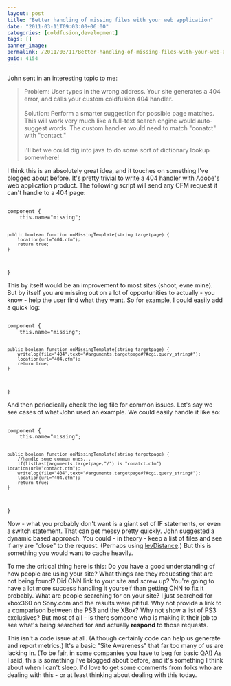 ```yaml
---
layout: post
title: "Better handling of missing files with your web application"
date: "2011-03-11T09:03:00+06:00"
categories: [coldfusion,development]
tags: []
banner_image: 
permalink: /2011/03/11/Better-handling-of-missing-files-with-your-web-application
guid: 4154
---
```


John sent in an interesting topic to me:

<p>

<blockquote>
Problem: User types in the wrong address. Your site generates a 404 error,
and calls your custom coldfusion 404 handler.
<br/><br/>
Solution: Perform a smarter suggestion for possible page matches. This will
work very much like a full-text search engine would auto-suggest words. The
custom handler would need to match "conatct" with "contact."
<br/><br/>
I'll bet we could dig into java to do some sort of dictionary lookup
somewhere!
</blockquote>
<!--more-->
<p>

I think this is an absolutely great idea, and it touches on something I've blogged about before. It's pretty trivial to write a 404 handler with Adobe's web application product. The following script will send any CFM request it can't handle to a 404 page:

<p>

<code>
component {
	this.name="missing";

	public boolean function onMissingTemplate(string targetpage) {
		location(url="404.cfm");
		return true;
	}
		
}
</code>

<p>

This by itself would be an improvement to most sites (shoot, evne mine). But by itself you are missing out on a lot of opportunities to actually - you know - help the user find what they want. So for example, I could easily add a quick log:

<p>

<code>
component {
	this.name="missing";

	public boolean function onMissingTemplate(string targetpage) {
		writelog(file="404",text="#arguments.targetpage#?#cgi.query_string#");
		location(url="404.cfm");
		return true;
	}
		
}
</code>

<p>

And then periodically check the log file for common issues. Let's say we see cases of what John used an example. We could easily handle it like so:

<p>

<code>
component {
	this.name="missing";

	public boolean function onMissingTemplate(string targetpage) {
		//handle some common ones...
		if(listLast(arguments.targetpage,"/") is "conatct.cfm") location(url="contact.cfm");
		writelog(file="404",text="#arguments.targetpage#?#cgi.query_string#");
		location(url="404.cfm");
		return true;
	}
		
}
</code>

<p>

Now - what you probably don't want is a giant set of IF statements, or even a switch statement. That can get messy pretty quickly. John suggested a dynamic based approach. You could - in theory - keep a list of files and see if any are "close" to the request. (Perhaps using <a href="http://www.cflib.org/udf/levDistance">levDistance</a>.) But this is something you would want to cache heavily. 

<p>

To me the critical thing here is this: Do you have a good understanding of how people are using your site? What things are they requesting that are not being found? Did CNN link to your site and screw up? You're going to have a lot more success handling it yourself than getting CNN to fix it probably. What are people searching for on your site? I just searched for xbox360 on Sony.com and the results were pitiful. Why not provide a link to a comparison between the PS3 and the XBox? Why not show a list of PS3 exclusives? But most of all - is there someone who is making it their job to see what's being searched for and actually <b>respond</b> to those requests.

<p>

This isn't a code issue at all. (Although certainly code can help us generate and report metrics.) It's a basic "Site Awareness" that far too many of us are lacking in. (To be fair, in some companies you have to beg for basic QA!) As I said, this is something I've blogged about before, and it's something I think about when I can't sleep. I'd love to get some comments from folks who are dealing with this - or at least thinking about dealing with this today.